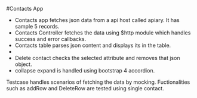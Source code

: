 #Contacts App
<ul>
<li>Contacts app fetches json data from a api host called apiary. It has sample 5 records.
</li><li>Contacts Controller fetches the data using $http module which handles success and error callbacks.
</li><li>Contacts table parses json content and displays its in the table.
</li><li><Add contact adds the contact data from add form to $scope variable.
</li><li>Delete contact checks the selected attribute and removes that json object.
</li><li>collapse expand is handled using bootstrap 4 accordion.</li>
</ul>

<p> Testcase handles scenarios of fetching the data by mocking. Fuctionalities such as addRow and DeleteRow are tested 
using single contact. </p> 